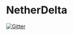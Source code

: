 # NetherDelta

[![Gitter](https://badges.gitter.im/ROSHAN-IO/NetherDelta.svg)](https://gitter.im/ROSHAN-IO/NetherDelta?utm_source=badge&utm_medium=badge&utm_campaign=pr-badge&utm_content=badge)
